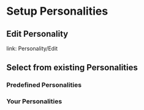 
# Setup Personalities

## Edit Personality

link: Personality/Edit

## Select from existing Personalities

### Predefined Personalities
### Your Personalities

